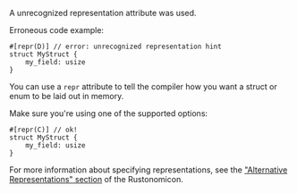 A unrecognized representation attribute was used.

Erroneous code example:

```compile_fail,E0552
#[repr(D)] // error: unrecognized representation hint
struct MyStruct {
    my_field: usize
}
```

You can use a `repr` attribute to tell the compiler how you want a struct or
enum to be laid out in memory.

Make sure you're using one of the supported options:

```
#[repr(C)] // ok!
struct MyStruct {
    my_field: usize
}
```

For more information about specifying representations, see the ["Alternative
Representations" section] of the Rustonomicon.

["Alternative Representations" section]: https://doc.rust-lang.org/nomicon/other-reprs.html
